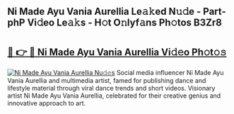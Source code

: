 ## Ni Made Ayu Vania Aurellia Le𝚊𝚔ed N𝚞𝚍e - Part-phP Vi𝚍eo Le𝚊𝚔s - H𝚘t O𝚗lyf𝚊ns Ph𝚘tos B3Zr8

# <h2><a href="http://hf1unai.feru.top/?c=Ni+Made+Ayu+Vania+Aurellia">🔗 👉 🔴 Ni Made Ayu Vania Aurellia Vi𝚍𝚎o Ph𝚘t𝚘𝚜</a></h2>

[![Ni Made Ayu Vania Aurellia Nu𝚍𝚎s](https://i.imgur.com/0TWrTi3.gif)](http://hf1unai.feru.top/?c=Ni+Made+Ayu+Vania+Aurellia)
Social media influencer Ni Made Ayu Vania Aurellia and multimedia artist, famed for publishing dance and lifestyle material through viral dance trends and short videos. Visionary artist Ni Made Ayu Vania Aurellia, celebrated for their creative genius and innovative approach to art. 
